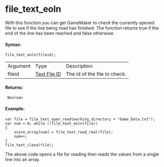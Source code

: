 # file_text_eoln

With this function you can get GameMaker to check the currently opened
file to see if the line being read has finished. The function returns
true if the end of the line has been reached and false otherwise.

#### Syntax:

``` gml
file_text_eoln(fileid);
```

|          |                                                                                                                    |                              |
|----------|--------------------------------------------------------------------------------------------------------------------|------------------------------|
| Argument | Type                                                                                                               | Description                  |
| fileid   |  [Text File ID](../../../../../GameMaker_Language/GML_Reference/File_Handling/Text_Files/file_text_open_read)  | The id of the file to check. |

#### Returns:

``` gml
 Boolean
```

#### Example:

``` gml
var file = file_text_open_read(working_directory + "Game_Data.txt");
var num = 0; while (!file_text_eoln(file))
{
    score_array[num] = file_text_read_real(file);
    num++;
}
file_text_close(file);
```

The above code opens a file for reading then reads the values from a
single line into an array.
